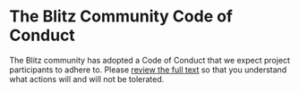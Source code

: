 # The Blitz Community Code of Conduct

The Blitz community has adopted a Code of Conduct that we expect project participants to adhere to. Please [review the full text](https://github.com/blitz-js/blitz/blob/canary/CODE_OF_CONDUCT.md) so that you understand what actions will and will not be tolerated.
